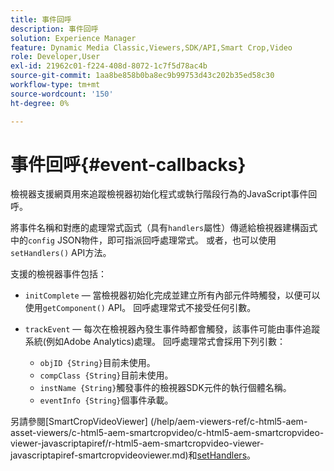 ```yaml
---
title: 事件回呼
description: 事件回呼
solution: Experience Manager
feature: Dynamic Media Classic,Viewers,SDK/API,Smart Crop,Video
role: Developer,User
exl-id: 21962c01-f224-408d-8072-1c7f5d78ac4b
source-git-commit: 1aa8be858b0ba8ec9b99753d43c202b35ed58c30
workflow-type: tm+mt
source-wordcount: '150'
ht-degree: 0%

---
```


# 事件回呼{#event-callbacks}

檢視器支援網頁用來追蹤檢視器初始化程式或執行階段行為的JavaScript事件回呼。

將事件名稱和對應的處理常式函式（具有`handlers`屬性）傳遞給檢視器建構函式中的`config` JSON物件，即可指派回呼處理常式。 或者，也可以使用`setHandlers()` API方法。

支援的檢視器事件包括：

* `initComplete` — 當檢視器初始化完成並建立所有內部元件時觸發，以便可以使用`getComponent()` API。 回呼處理常式不接受任何引數。

* `trackEvent` — 每次在檢視器內發生事件時都會觸發，該事件可能由事件追蹤系統(例如Adobe Analytics)處理。 回呼處理常式會採用下列引數：

   * `objID {String}`目前未使用。
   * `compClass {String}`目前未使用。
   * `instName {String}`觸發事件的檢視器SDK元件的執行個體名稱。
   * `eventInfo {String}`個事件承載。

另請參閱[SmartCropVideoViewer]
(/help/aem-viewers-ref/c-html5-aem-asset-viewers/c-html5-aem-smartcropvideo/c-html5-aem-smartcropvideo-viewer-javascriptapiref/r-html5-aem-smartcropvideo-viewer-javascriptapiref-smartcropvideoviewer.md)和[setHandlers](/help/aem-viewers-ref/c-html5-aem-asset-viewers/c-html5-aem-smartcropvideo/c-html5-aem-smartcropvideo-viewer-javascriptapiref/r-html5-aem-smartcropvideo-viewer-javascriptapiref-sethandlers.md)。
